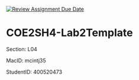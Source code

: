 [![Review Assignment Due Date](https://classroom.github.com/assets/deadline-readme-button-22041afd0340ce965d47ae6ef1cefeee28c7c493a6346c4f15d667ab976d596c.svg)](https://classroom.github.com/a/Nfu6-lKR)
# COE2SH4-Lab2Template

Section: L04

MacID: mcintj35

StudentID: 400520473